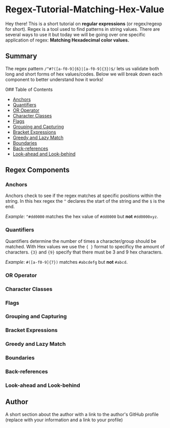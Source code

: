 # Regex-Tutorial-Matching-Hex-Value

Hey there! This is a short tutorial on <strong>regular expressions</strong> (or regex/regexp for short). Regex is a tool used to find patterns in string values. 
There are several ways to use it but today we will be going over one specific application of regex: <b>Matching Hexadecimal color values.</b>

## Summary

The regex pattern `/^#?([a-f0-9]{6}|[a-f0-9]{3})$/` lets us validate both long and short forms of hex values/codes. Below we will break down each component to better understand how it works!

0## Table of Contents

- [Anchors](#anchors)
- [Quantifiers](#quantifiers)
- [OR Operator](#or-operator)
- [Character Classes](#character-classes)
- [Flags](#flags)
- [Grouping and Capturing](#grouping-and-capturing)
- [Bracket Expressions](#bracket-expressions)
- [Greedy and Lazy Match](#greedy-and-lazy-match)
- [Boundaries](#boundaries)
- [Back-references](#back-references)
- [Look-ahead and Look-behind](#look-ahead-and-look-behind)

## Regex Components

### Anchors

Anchors check to see if the regex matches at specific positions within the string. 
In this hex regex the `^` declares the start of the string and the `$` is the end.

<i>Example</i>: `^#dd0000` matches the hex value of `#dd0000` but <strong>not</strong> `#dd0000xyz`.

### Quantifiers

Quantifiers determine the number of times a character/group should be matched. With Hex values we use the
` { } ` format to specificy the amount of characters. `{3}` and `{9}` specify that there must be 3 and 9 hex characters.

<i>Example</i>: `#([a-f0-9]{7})` matches `#abcdefg` but <strong>not</strong> `#abcd`.

### OR Operator

### Character Classes

### Flags

### Grouping and Capturing

### Bracket Expressions

### Greedy and Lazy Match

### Boundaries

### Back-references

### Look-ahead and Look-behind

## Author

A short section about the author with a link to the author's GitHub profile (replace with your information and a link to your profile)
